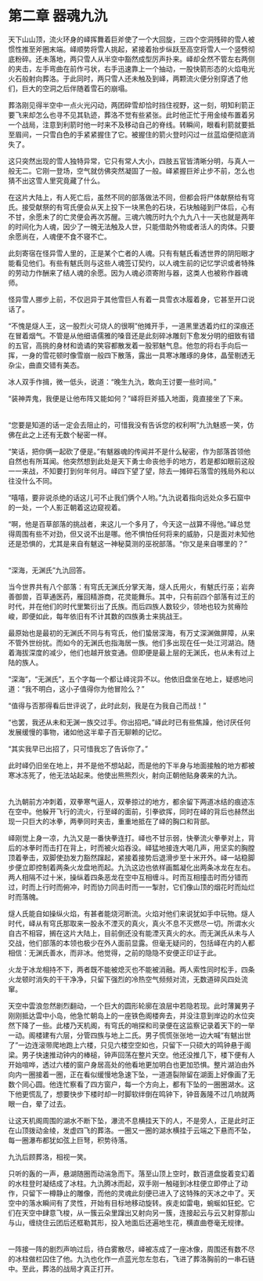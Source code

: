 # 第二章   器魂九氿 #


天下山山顶，流火环身的峄挥舞着巨斧使了一个大回旋，三四个空洞残碎的雪人被惯性推至斧圈末端。峄顺势将雪人挑起，紧接着抬步纵跃至高空将雪人一个竖劈彻底粉碎。还未落地，两只雪人从半空中豁然成型厉声扑来。峄却全然不管左右两侧的夹击，左手弯曲在前作弓状，右手迅速靠上一个抽动，一股快箭形态的火焰电光火石般射向葬洛。于此同时，两只雪人还未触及到峄，两颗流火便分别穿透了他们，巨大的空洞之后伴随着雪石的崩塌。
　　

葬洛刚见得半空中一点火光闪动，两团碎雪却恰时挡住视野，这一刻，明知利箭正要飞来却怎么也寻不见其轨迹，葬洛不觉有些紧张。此时他正忙于用金绫布置着另一个战局，注意到利箭时他一时来不及移动自己的脊线。转瞬间，眼看利箭就要抵至眉间，一只雪白色的手紧紧握住了它。被握住的箭火登时闪过一丝蓝焰便彻底消失了。
　　

这只突然出现的雪人独特异常，它只有常人大小，四肢五官皆清晰分明，与真人一般无二。它刚一登场，空气就仿佛突然凝固了一般。峄紧握巨斧止步不前，怎么也猜不出这雪人里究竟藏了什么。
　　

在这片大陆上，有人死亡后，虽然不同的部落做法不同，但都会将尸体献祭给有穹氏。接受献祭的有穹氏便会从天上投下一块黑色的石块，石块触碰到尸体后，心有不甘，余愿未了的亡灵便会再次苏醒。三魂六魄历时九个九九八十一天也就是两年的时间化为人魂，因少了一魄无法触及人世，只能借助外物或者活人的肉体。只要余愿尚在，人魂便不食不寝不亡。
　　

此刻寄宿在怪异雪人里的，正是某个亡者的人魂。只有有魃氏看透世界的阴阳眼才能看见他们。有些有魃氏则与这些人魂签订契约，以人魂生前的记忆学识或者特殊的劳动力作酬来了结人魂的余愿。因为人魂必须寄附与器，这类人也被称作器魂师。
　　

怪异雪人挪步上前，不仅迥异于其他雪巨人有着一具雪衣冰履着身，它甚至开口说话了。
　　

“不愧是燧人王，这一股烈火可烧人的很啊”他摊开手，一道黑里透着灼红的深痕还在冒着烟气。不管是从他细语儒雅的嗓音还是此刻碎冰雕刻下愈发分明的细致有错的五官，高挑的身材和诡谲的笑容都散发着一股邪魅气息。他忽的将右手向后一挥，一身的雪花顿时像雪崩一般四下散落，露出一具寒冰雕琢的身体，晶莹剔透无杂尘，曲直交错有美态。
　　

冰人双手作揖，微一低头，说道：“晚生九氿，敢向王讨要一些时间。”
　　

“装神弄鬼，我便是让他布阵又能如何？”峄将巨斧插入地面，竟直接坐了下来。
　　

“您要是知道的话一定会去阻止的，可惜我没有告诉您的权利啊”九氿魅惑一笑，仿佛在此之上还有无数个秘密一样。
　　

“笑话，把你俩一起砍了便是。”有魃器魂的传闻并不是什么秘密，作为部落首领他自然也有所耳闻。他突然想到此处是天下勇士命丧他手的地方，若是都如眼前这般一一来战，不知要打到何年何月。峄四下望了望，除去一摊碎石落雪的残局外和以往没什么不同。
　　

“嘻嘻，要非说杀绝的话这儿可不止我们俩个人哟。”九氿说着指向远处众多石窟中的一处，一个人影正朝着这边窥视着。
　　

“啊，他是百草部落的挑战者，来这儿一个多月了，今天这一战算不得他。”峄总觉得周围有些不对劲，但又说不出是哪。他不惧怕任何将来的威胁，只是面对未知他还是恐惧的，尤其是来自有魃这一神秘莫测的巫祝部落。“你又是来自哪里的？”
　　

“深海，无渊氏”九氿回答。
　　

当今世界共有八个部落：有穹氏无渊氏分掌天海，燧人氏用火，有魃氏行巫；岩奔善御兽，百草通医药，雁回精游商，花灵能舞乐。其中，只有前四个部落有过王的时代，并在他们的时代里繁衍出了氏族。而后四族人数较少，领地也较为贫瘠险峻，即便如此，每年依旧有不计其数的四族勇士来挑战王。
　　

最原始也是最初的无渊氏不同与有穹氏，他们蛰居深海，有万丈深渊做屏障，从来不管外世纷扰。而如今的无渊氏也指海居一族。他们多出现在任一处江河湖泊。随着海拔深度的减少，他们也越开放变通。但即便是最上层的无渊氏，也从未有过上陆的族人。
　　

“深海”，“无渊氏”，五个字每一个都让峄诧异不以。他依旧盘坐在地上，疑惑地问道：“我不明白，这小子值得你为他冒险么？”
　　

“值得与否那得看后世评说了，此时此刻，我是在为我自己而战！”
　　

“也罢，我还从未和无渊一族交过手。你出招吧。”峄此时已有些焦躁，他讨厌任何发展缓慢的事物，诸如他这半辈子百无聊赖的记忆。
　　

“其实我早已出招了，只可惜我忘了告诉你了。”
　　

此时峄仍旧坐在地上，并不是他不想站起，而是他的下半身与地面接触的地方都被寒冰冻死了，他无法站起来。他使出熊熊烈火，射向正朝他贴身袭来的九氿。
　　

九氿朝前方冲刺着，双拳寒气逼人，双拳掠过的地方，都余留下两道冰结的痕迹冻在空中。他躲开飞行的流火，行至峄的面前，引拳欲挥，同时在峄的背后也赫然出现一只巨大的冰拳，两拳同时夹击，重重地抵在了峄的胸口和背部。
　　

峄刚觉上身一凉，九氿又是一番快拳连打。峄也不甘示弱，快拳流火拳拳对上，背后的冰拳时而击打在背上，时而被火焰吞没。峄猛地接连大喝几声，用坚实的胸膛顶着拳击，双脚使劲发力豁然蹿起，紧接着接势后退滑步至十米开外。峄一站稳脚步便立即控制着两条火龙盘地而起。九氿这边也依样画瓢凝化出两条冰龙在左右。两人相隔不过十米，操纵着四条恶龙在空中互相缠斗。时而互相撞击时而分错而过，时而上行时而俯冲，时而协力同击时而一一掣肘，它们像山顶的烟花时而灿烂时而落魄。
　　

燧人氏能自如操纵火焰，有甚者能烧河断流。火焰对他们来说犹如手中玩物。燧人时代，峄从有穹氏那取来一股永不湮灭的真火，真火不息不灭燃尽一切。所谓水火自古不相容，搁在这片大陆上，目前倒还没有能湮灭真火的水。而无渊氏从未与人交战，他们部落的本领也极少在外人面前显露。但毫无疑问的，包括峄在内的人都相信：无渊氏善水，而非冰。他觉得，之前的隐隐不安便正印证于此。
　　

火龙于冰龙相持不下，两者既不能被熄灭也不能被消融。两人索性同时松手，四条火龙顿时消失的干干净净，只留下强烈的冷热空气频频对流，无数道碎风四处流窜。
　　

天空中雲浪忽然剧烈翻动，一个巨大的圆形轮廓在浪层中若隐若现。此时薄翼男子刚刚抵达雲中小岛，他急忙朝岛上的一座铁色阁楼奔去，并没注意到岸边的水位突然下降了一些。此楼乃天机阁，有穹氏的哨探和司录便在这监察记录着天下的一举一动。阁楼建有六层，分管四族与地上二氏。男子慌慌张张地一边大喊“有魃出世了”一边连滚带爬地跑上六楼，只见六楼空空如也，只留下一只硕大的鸣钟悬于阁梁。男子快速推动钟内的棒槌，钟声回荡在整片天空。他还没推几下，楼下便有人开始喧哗，透过六楼的窗户身居高处的他看地更加明白也更加恐惧。整片湖泊由外向内一圈接着一圈，正在看似缓慢地急速下坠，一道道裂隙留在湖面上好像画了无数个同心圆。他连忙察看了四方窗户，每一个方向上，都有下坠的一圈圈湖水。这下他更慌乱了，想要快步下楼时却一时脚软绊倒在鸣钟下，钟音轰隆不过几响就两眼一白，晕了过去。
　　

让这天机阁周围的湖水不断下坠，瀑流不息横挂天下的人，不是旁人，正是此时正在山顶拨动金绫，发虚四飞的葬洛。一圈又一圈的湖水横挂于云端之下悬而不坠，每一圈瀑布都犹如弦上巨弩，积势待落。
　　

九氿后顾葬洛，相视一笑。
　　

只听的轰的一声，悬湖随圈而动湍急而下。落至山顶上空时，数百道盘旋着变幻着的水柱登时凝结成了冰柱。九氿腾冰而起，双手刚一触碰到冰柱便立即停止了动作，只留下一樽静止的雕像，而他的灵魂此刻便已进入了这特殊的天冰之中了。天空中的落水瞬间有了灵性，开始有目标地移动旋转。疾走如雷电，蜿蜒如狂蛇。它们在天空中肆意飞梭，从一簇云朵里蹿出又射向另一簇，连接起云与云又射穿那山与山，缠绕住云团后还框勒其形，投入地面后还遍地生花，横直曲卷毫无规律。
　　

一阵接一阵的剧烈声响过后，待白雾散尽，峄被冻成了一座冰像，周围还有数不尽的冰柱做栏囚住了他。九氿也化作一点蓝光忽左忽右，飞进了葬洛胸前的一串石链中。至此，葬洛的战局才真正打开。